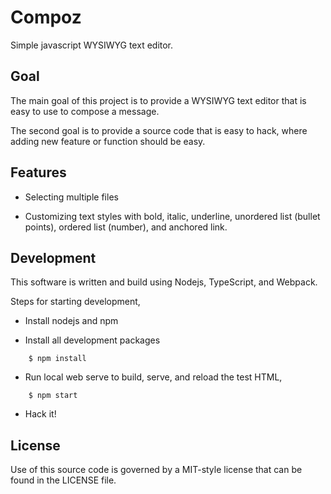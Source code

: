 # Compoz

Simple javascript WYSIWYG text editor.

## Goal

The main goal of this project is to provide a WYSIWYG text editor that is easy
to use to compose a message.

The second goal is to provide a source code that is easy to hack, where adding
new feature or function should be easy.

## Features

* Selecting multiple files

* Customizing text styles with bold, italic, underline, unordered list (bullet
  points), ordered list (number), and anchored link.


## Development

This software is written and build using Nodejs, TypeScript, and Webpack.

Steps for starting development,

* Install nodejs and npm

* Install all development packages

```
	$ npm install
```

* Run local web serve to build, serve, and reload the test HTML,

```
	$ npm start
```

* Hack it!


## License

Use of this source code is governed by a MIT-style license that can be found in
the LICENSE file.
